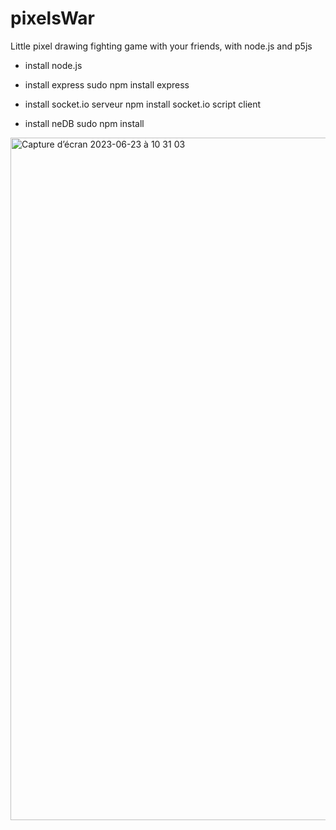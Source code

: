 # pixelsWar
Little pixel drawing fighting game with your friends, with node.js and p5js


- install node.js
- install express   sudo npm install express
- install socket.io serveur
     npm install socket.io
  script client
  <script src="https://cdn.socket.io/4.5.4/socket.io.min.js"></script>

- install neDB  sudo npm install
  
  
<img width="1092" alt="Capture d’écran 2023-06-23 à 10 31 03" src="https://github.com/pierreGof/pixelsWar/assets/69417357/c6b2842d-1bf6-4205-b146-9df3d2152cf4">
